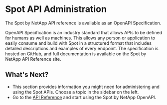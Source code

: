 # Spot API Administration

The Spot by NetApp API reference is available as an OpenAPI Specification.

OpenAPI Specification is an industry standard that allows APIs to be defined for humans as well as machines. This allows any person or application to easily consume and build with Spot in a structured format that includes detailed descriptions and examples of every endpoint. The specification is hosted on GitHub, and full documentation is available on the Spot by NetApp API Reference site.

## What's Next?
* This section provides information you might need for administering and using the Spot APIs. Choose a topic in the sidebar on the left.
* Go to the [API Reference](https://docs.spot.io/api/) and start using the Spot by NetApp OpenAPI.
